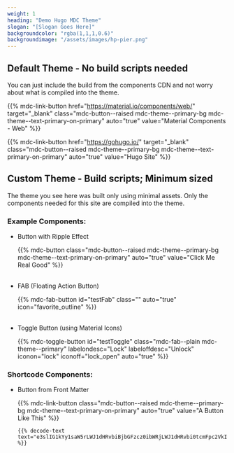 ```yaml
---
weight: 1
heading: "Demo Hugo MDC Theme"
slogan: "[Slogan Goes Here]"
backgroundcolor: "rgba(1,1,1,0.6)"
backgroundimage: "/assets/images/hp-pier.png"
---
```


<section>
  <h1>Default Theme - <span class="mdc-theme--secondary">No build scripts needed</span></h1>
  <p>You can just include the build from the components CDN and not worry about what is compiled into the theme.</p>

  {{% mdc-link-button href="https://material.io/components/web/" target="_blank" class="mdc-button--raised mdc-theme--primary-bg mdc-theme--text-primary-on-primary" auto="true" value="Material Components - Web" %}}

  {{% mdc-link-button  href="https://gohugo.io/" target="_blank" class="mdc-button--raised mdc-theme--primary-bg mdc-theme--text-primary-on-primary" auto="true" value="Hugo Site" %}}
</section>
<section>
  <h1>Custom Theme - <span class="mdc-theme--secondary">Build scripts; Minimum sized</span></h1>
  <p>The theme you see here was built only using minimal assets. Only the components needed for this site are compiled into the theme.</p>
</section>
<section>
  <h3>Example Components:</h3>
  <ul>
    <li>
        <div>
          <div class="mdc-theme--secondary">Button with Ripple Effect</div>
        <div><p>{{% mdc-button class="mdc-button--raised mdc-theme--primary-bg mdc-theme--text-primary-on-primary" auto="true" value="Click Me Real Good" %}}</p></div><br />
      </div>
    </li>
    <li>
        <div class="mdc-theme--secondary">FAB (Floating Action Button)</div>
        <div><p>{{% mdc-fab-button id="testFab" class="" auto="true" icon="favorite_outline" %}}</p></div><br />
    </li>
    <li>
        <div class="mdc-theme--secondary">Toggle Button (using Material Icons)</div>
        <div><p>
        {{% mdc-toggle-button id="testToggle" class="mdc-fab--plain mdc-theme--primary" labelondesc="Lock" labeloffdesc="Unlock" iconon="lock" iconoff="lock_open" auto="true" %}}
        </p></div>
    </li>
  </ul>
</section>
<section>
  <h3>Shortcode Components:</h3>
  <ul>
    <li>
      <div>
        <div class="mdc-theme--secondary">Button from Front Matter</div>
        <p>
        {{% mdc-link-button class="mdc-button--raised mdc-theme--primary-bg mdc-theme--text-primary-on-primary" auto="true" value="A Button Like This" %}}
        </p>
        <pre><code><span>{{% decode-text text="e3slIG1kYy1saW5rLWJ1dHRvbiBjbGFzcz0ibWRjLWJ1dHRvbi0tcmFpc2VkIG1kYy10aGVtZS0tcHJpbWFyeS1iZyBtZGMtdGhlbWUtLXRleHQtcHJpbWFyeS1vbi1wcmltYXJ5IiBhdXRvPSJ0cnVlIiB2YWx1ZT0iQSBCdXR0b24gTGlrZSBUaGlzIiAlfX0=" %}}</span></code></pre>
      </div>
    </li>
  </ul>
</section>
